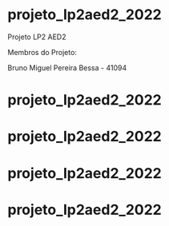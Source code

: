 # projeto_lp2aed2_2022

Projeto LP2 AED2 

Membros do Projeto: 

Bruno Miguel Pereira Bessa - 41094

# projeto_lp2aed2_2022
# projeto_lp2aed2_2022
# projeto_lp2aed2_2022
# projeto_lp2aed2_2022
